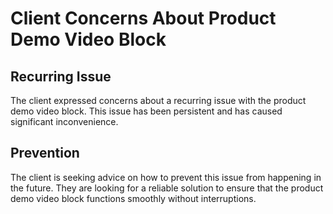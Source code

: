 # Client Concerns About Product Demo Video Block

## Recurring Issue
The client expressed concerns about a recurring issue with the product demo video block. This issue has been persistent and has caused significant inconvenience.

## Prevention
The client is seeking advice on how to prevent this issue from happening in the future. They are looking for a reliable solution to ensure that the product demo video block functions smoothly without interruptions.